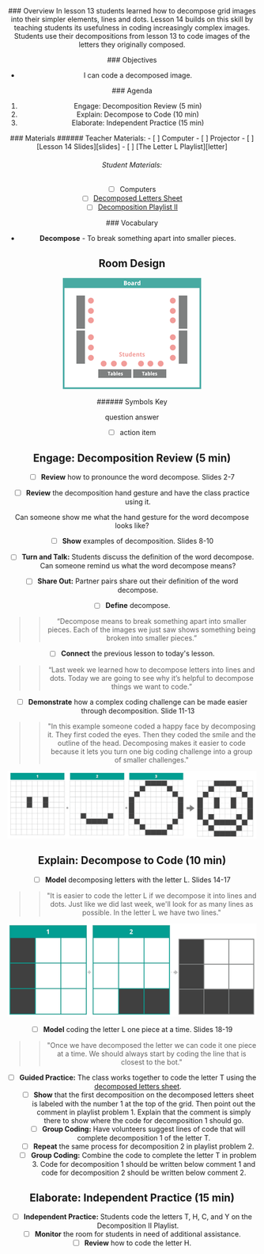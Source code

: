<header class='header' title='Decomposition II' subtitle='Lesson 14'/>

<notable>
<iconp src='/icons/activity.png'>### Overview</iconp>
In lesson 13 students learned how to decompose grid images into their simpler elements, lines and dots. Lesson 14 builds on this skill by teaching students its usefulness in coding increasingly complex images. Students use their decompositions from lesson 13 to code images of the letters they originally composed.

<iconp src='/icons/objectives.png'>### Objectives</iconp>
- I can code a decomposed image.

<iconp src='/icons/agenda.png'>### Agenda</iconp>

1. Engage: Decomposition Review (5 min)
1. Explain: Decompose to Code (10 min)
1. Elaborate: Independent Practice (15 min)

<note>
<iconp src='/icons/materials.png'>### Materials</iconp>
###### Teacher Materials:
- [ ] Computer
- [ ] Projector
- [ ] [Lesson 14 Slides][slides]
- [ ] [The Letter L Playlist][letter]

###### Student Materials:
- [ ] Computers
- [ ] [Decomposed Letters Sheet][sheets]
- [ ] [Decomposition Playlist II][playlist]

<iconp src='/icons/vocab.png'>### Vocabulary</iconp>
- **Decompose** - To break something apart into smaller pieces.

</note>

<pagebreak/>

## Room Design

![room](./images/layout-computer.png)

<note borderLeft='2px solid green' mt='2em'>
###### Symbols Key

<iconp ml='1.65em' type='question'>question</iconp>
<iconp ml='1.65em' type='answer'>answer</iconp>
- [ ] action item
</note>

<pagebreak/>

## Engage: Decomposition Review (5 min)
- [ ] **Review** how to pronounce the word decompose. Slides 2-7

- [ ] **Review** the decomposition hand gesture and have the class practice using it.

<iconp type='question'>Can someone show me what the hand gesture for the word decompose looks like?
</iconp>

- [ ] **Show** examples of decomposition. Slides 8-10

- [ ] **Turn and Talk:** Students discuss the definition of the word decompose.
<iconp type='question'>Can someone remind us what the word decompose means?</iconp>

- [ ] **Share Out:** Partner pairs share out their definition of the word decompose.
- [ ] **Define** decompose.
>> “Decompose means to break something apart into smaller pieces. Each of the images we just saw shows something being broken into smaller pieces.”

- [ ] **Connect** the previous lesson to today's lesson.
>> “Last week we learned how to decompose letters into lines and dots. Today we are going to see why it’s helpful to decompose things we want to code.”

- [ ] **Demonstrate** how a complex coding challenge can be made easier through decomposition. Slide 11-13
>> "In this example someone coded a happy face by decomposing it. They first coded the eyes. Then they coded the smile and the outline of the head. Decomposing makes it easier to code because it lets you turn one big coding challenge into a group of smaller challenges."

![smiley](./images/smiley-face.png)

## Explain: Decompose to Code (10 min)
- [ ] **Model** decomposing letters with the letter L. Slides 14-17
>>"It is easier to code the letter L if we decompose it into lines and dots. Just like we did last week, we'll look for as many lines as possible. In the letter L we have two lines."

![letter](./images/letter-l.png)

- [ ] **Model** coding the letter L one piece at a time. Slides 18-19
>> "Once we have decomposed the letter we can code it one piece at a time. We should always start by coding the line that is closest to the bot."

- [ ] **Guided Practice:** The class works together to code the letter T using the [decomposed letters sheet][sheets].
  - [ ] **Show** that the first decomposition on the decomposed letters sheet is labeled with the number 1 at the top of the grid. Then point out the comment in playlist problem 1. Explain that the comment is simply there to show where the code for decomposition 1 should go.
  - [ ] **Group Coding:** Have volunteers suggest lines of code that will complete decomposition 1 of the letter T.
  - [ ] **Repeat** the same process for decomposition 2 in playlist problem 2.
  - [ ] **Group Coding:** Combine the code to complete the letter T in problem 3. Code for decomposition 1 should be written below comment 1 and code for decomposition 2 should be written below comment 2.

## Elaborate: Independent Practice (15 min)
- [ ] **Independent Practice:** Students code the letters T, H, C, and Y on the Decomposition II Playlist.
- [ ] **Monitor** the room for students in need of additional assistance.
- [ ] **Review** how to code the letter H.

</notable>

[slides]: https://docs.google.com/presentation/d/10L6IRJjHOPYSiIRTujcMV1cagxx6txOwYXWI66qK3_4/edit#slide=id.p
[letter]: http://www.pixelbots.io/X2LPG
[sheets]: https://drive.google.com/open?id=0B48_2vIyABioVkxvUm1fb2RVYVU
[playlist]: http://www.pixelbots.io/JD7Y8
